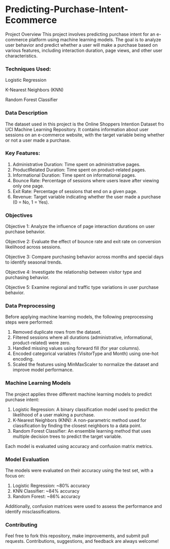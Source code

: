 # Predicting-Purchase-Intent-Ecommerce
Project Overview
This project involves predicting purchase intent for an e-commerce platform using machine learning models. The goal is to analyze user behavior and predict whether a user will make a purchase based on various features, including interaction duration, page views, and other user characteristics.

### Techniques Used:

Logistic Regression

K-Nearest Neighbors (KNN)

Random Forest Classifier

### Data Description
The dataset used in this project is the Online Shoppers Intention Dataset fro UCI Machine Learning Repository. It contains information about user sessions on an e-commerce website, with the target variable being whether or not a user made a purchase.

### Key Features:
1. Administrative Duration: Time spent on administrative pages.
2. ProductRelated Duration: Time spent on product-related pages.
3. Informational Duration: Time spent on informational pages.
4. Bounce Rate: Percentage of sessions where users leave after viewing only one page.
5. Exit Rate: Percentage of sessions that end on a given page.
6. Revenue: Target variable indicating whether the user made a purchase (0 = No, 1 = Yes).

### Objectives
Objective 1: Analyze the influence of page interaction durations on user purchase behavior.

Objective 2: Evaluate the effect of bounce rate and exit rate on conversion likelihood across sessions.

Objective 3: Compare purchasing behavior across months and special days to identify seasonal trends.

Objective 4: Investigate the relationship between visitor type and purchasing behavior.

Objective 5: Examine regional and traffic type variations in user purchase behavior.

### Data Preprocessing
Before applying machine learning models, the following preprocessing steps were performed:
1. Removed duplicate rows from the dataset.
2. Filtered sessions where all durations (administrative, informational, product-related) were zero.
3. Handled missing values using forward fill (for year columns).
4. Encoded categorical variables (VisitorType and Month) using one-hot encoding.
5. Scaled the features using MinMaxScaler to normalize the dataset and improve model performance.

### Machine Learning Models
The project applies three different machine learning models to predict purchase intent:

1. Logistic Regression: A binary classification model used to predict the likelihood of a user making a purchase.
2. K-Nearest Neighbors (KNN): A non-parametric method used for classification by finding the closest neighbors to a data point.
3. Random Forest Classifier: An ensemble learning method that uses multiple decision trees to predict the target variable.

Each model is evaluated using accuracy and confusion matrix metrics.

### Model Evaluation
The models were evaluated on their accuracy using the test set, with a focus on:

1. Logistic Regression: ~80% accuracy
2. KNN Classifier: ~84% accuracy
3. Random Forest: ~86% accuracy

Additionally, confusion matrices were used to assess the performance and identify misclassifications.


### Contributing
Feel free to fork this repository, make improvements, and submit pull requests. Contributions, suggestions, and feedback are always welcome!
